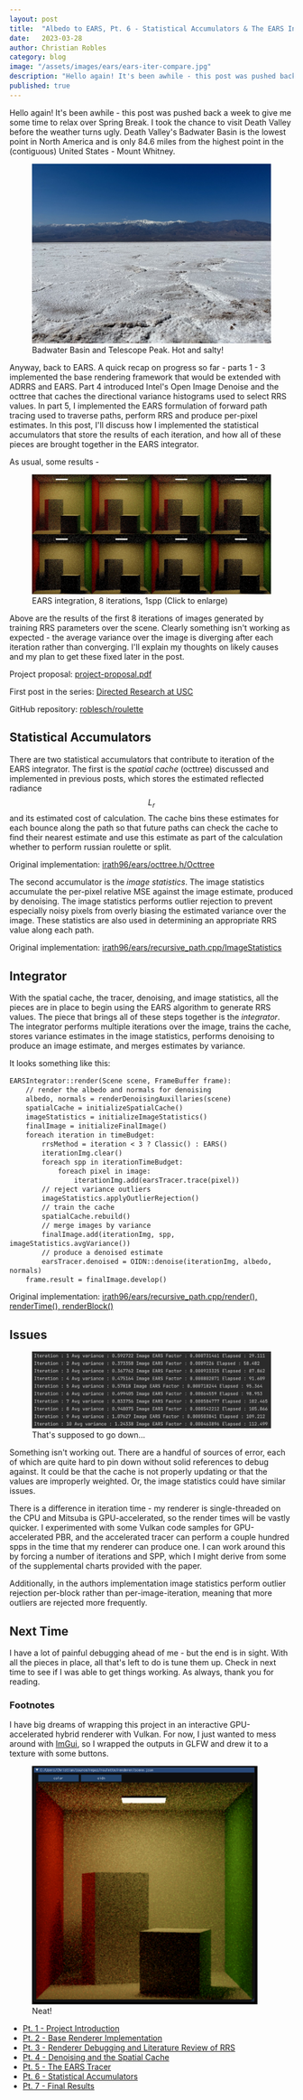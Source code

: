 ```yaml
---
layout: post
title:  "Albedo to EARS, Pt. 6 - Statistical Accumulators & The EARS Integrator"
date:   2023-03-28
author: Christian Robles
category: blog
image: "/assets/images/ears/ears-iter-compare.jpg"
description: "Hello again! It's been awhile - this post was pushed back a week to give me some time to relax over Spring Break. I took the chance to visit Death Valley before the weather turns ugly. Death Valley's Badwater Basin is the lowest point in North America and is only 84.6 miles from the highest point in the (contiguous) United States - Mount Whitney."
published: true 
---
```


Hello again! It's been awhile - this post was pushed back a week to give me some time to relax over Spring Break. I took the chance to visit Death Valley before the weather turns ugly. Death Valley's Badwater Basin is the lowest point in North America and is only 84.6 miles from the highest point in the (contiguous) United States - Mount Whitney.

<figure>
    <img src="/assets/images/ears/badwater-basin.jpeg" />
    <figcaption>Badwater Basin and Telescope Peak. Hot and salty!</figcaption>
</figure>

Anyway, back to EARS. A quick recap on progress so far - parts 1 - 3 implemented the base rendering framework that would be extended with ADRRS and EARS. Part 4 introduced Intel's Open Image Denoise and the octtree that caches the directional variance histograms used to select RRS values. In part 5, I implemented the EARS formulation of forward path tracing used to traverse paths, perform RRS and produce per-pixel estimates. In this post, I'll discuss how I implemented the statistical accumulators that store the results of each iteration, and how all of these pieces are brought together in the EARS integrator.

As usual, some results -

<figure>
    <a href="/assets/images/ears/ears-iter-compare.jpg">
        <img src="/assets/images/ears/ears-iter-compare.jpg" />
    </a>
    <figcaption>EARS integration, 8 iterations, 1spp (Click to enlarge)</figcaption>
</figure>

Above are the results of the first 8 iterations of images generated by training RRS parameters over the scene. Clearly something isn't working as expected - the average variance over the image is diverging after each iteration rather than converging. I'll explain my thoughts on likely causes and my plan to get these fixed later in the post.

Project proposal: [project-proposal.pdf](/assets/roblesch_project_proposal.pdf)

First post in the series: [Directed Research at USC](https://blog.roblesch.page/blog/2022/11/17/directed-research.html)

GitHub repository: [roblesch/roulette](https://github.com/roblesch/roulette)

## Statistical Accumulators

There are two statistical accumulators that contribute to iteration of the EARS integrator. The first is the *spatial cache* (octtree) discussed and implemented in previous posts, which stores the estimated reflected radiance $$L_r$$ and its estimated cost of calculation. The cache bins these estimates for each bounce along the path so that future paths can check the cache to find their nearest estimate and use this estimate as part of the calculation whether to perform russian roulette or split.

Original implementation: [irath96/ears/octtree.h/Octtree](https://github.com/iRath96/ears/blob/master/mitsuba/src/integrators/path/octtree.h)

The second accumulator is the *image statistics*. The image statistics accumulate the per-pixel relative MSE against the image estimate, produced by denoising. The image statistics performs outlier rejection to prevent especially noisy pixels from overly biasing the estimated variance over the image. These statistics are also used in determining an appropriate RRS value along each path.

Original implementation: [irath96/ears/recursive_path.cpp/ImageStatistics](https://github.com/iRath96/ears/blob/5ad0a6a8131c164b75417f03b4578076c6ac0372/mitsuba/src/integrators/path/recursive_path.cpp#L1473)

## Integrator

With the spatial cache, the tracer, denoising, and image statistics, all the pieces are in place to begin using the EARS algorithm to generate RRS values. The piece that brings all of these steps together is the *integrator*. The integrator performs multiple iterations over the image, trains the cache, stores variance estimates in the image statistics, performs denoising to produce an image estimate, and merges estimates by variance.

It looks something like this:

```
EARSIntegrator::render(Scene scene, FrameBuffer frame):
    // render the albedo and normals for denoising
    albedo, normals = renderDenoisingAuxillaries(scene)
    spatialCache = initializeSpatialCache()
    imageStatistics = initializeImageStatistics()
    finalImage = initializeFinalImage()
    foreach iteration in timeBudget:
        rrsMethod = iteration < 3 ? Classic() : EARS()
        iterationImg.clear()
        foreach spp in iterationTimeBudget:
            foreach pixel in image:
                iterationImg.add(earsTracer.trace(pixel))
        // reject variance outliers
        imageStatistics.applyOutlierRejection()
        // train the cache
        spatialCache.rebuild()
        // merge images by variance
        finalImage.add(iterationImg, spp, imageStatistics.avgVariance())
        // produce a denoised estimate
        earsTracer.denoised = OIDN::denoise(iterationImg, albedo, normals)
    frame.result = finalImage.develop()
```

Original implementation: [irath96/ears/recursive_path.cpp/render(), renderTime(), renderBlock()](https://github.com/iRath96/ears/blob/5ad0a6a8131c164b75417f03b4578076c6ac0372/mitsuba/src/integrators/path/recursive_path.cpp#L1473)

## Issues

<figure>
    <img src="/assets/images/ears/ears-variance-diverge.png" />
    <figcaption>That's supposed to go down...</figcaption>
</figure>

Something isn't working out. There are a handful of sources of error, each of which are quite hard to pin down without solid references to debug against. It could be that the cache is not properly updating or that the values are improperly weighted. Or, the image statistics could have similar issues.

There is a difference in iteration time - my renderer is single-threaded on the CPU and Mitsuba is GPU-accelerated, so the render times will be vastly quicker. I experimented with some Vulkan code samples for GPU-accelerated PBR, and the accelerated tracer can perform a couple hundred spps in the time that my renderer can produce one. I can work around this by forcing a number of iterations and SPP, which I might derive from some of the supplemental charts provided with the paper.

Additionally, in the authors implementation image statistics perform outlier rejection per-block rather than per-image-iteration, meaning that more outliers are rejected more frequently.

## Next Time

I have a lot of painful debugging ahead of me - but the end is in sight. With all the pieces in place, all that's left to do is tune them up. Check in next time to see if I was able to get things working. As always, thank you for reading.

### Footnotes

I have big dreams of wrapping this project in an interactive GPU-accelerated hybrid renderer with Vulkan. For now, I just wanted to mess around with [ImGui](https://github.com/ocornut/imgui), so I wrapped the outputs in GLFW and drew it to a texture with some buttons.

<figure>
    <img src="/assets/images/ears/glfw-imgui.png" width=400 />
    <figcaption>Neat!</figcaption>
</figure>

- [Pt. 1 - Project Introduction](https://blog.roblesch.page/blog/2023/01/04/ears-1.html)
- [Pt. 2 - Base Renderer Implementation](https://blog.roblesch.page/blog/2023/01/17/ears-2.html)
- [Pt. 3 - Renderer Debugging and Literature Review of RRS](https://blog.roblesch.page/blog/2023/02/07/ears-3.html)
- [Pt. 4 - Denoising and the Spatial Cache](https://blog.roblesch.page/blog/2023/02/21/ears-4.html)
- [Pt. 5 - The EARS Tracer](https://blog.roblesch.page/blog/2023/03/07/ears-5.html)
- [Pt. 6 - Statistical Accumulators](https://blog.roblesch.page/blog/2023/03/28/ears-6.html)
- [Pt. 7 - Final Results](https://blog.roblesch.page/blog/2023/04/11/ears-7.html)
